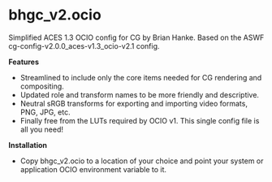 # bhgc_v2.ocio

Simplified ACES 1.3 OCIO config for CG by Brian Hanke. Based on the ASWF cg-config-v2.0.0_aces-v1.3_ocio-v2.1 config.

**Features**

- Streamlined to include only the core items needed for CG rendering and compositing.
- Updated role and transform names to be more friendly and descriptive. 
- Neutral sRGB transforms for exporting and importing video formats, PNG, JPG, etc.
- Finally free from the LUTs required by OCIO v1. This single config file is all you need!

**Installation**

- Copy bhgc_v2.ocio to a location of your choice and point your system or application OCIO environment variable to it.
